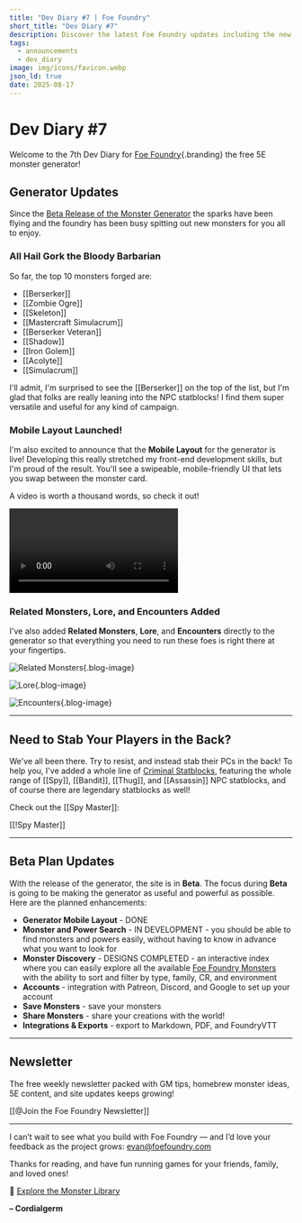 ```yaml
---
title: "Dev Diary #7 | Foe Foundry"
short_title: "Dev Diary #7"
description: Discover the latest Foe Foundry updates including the new mobile layout and the launch of Criminal statblocks. d
tags:
  - announcements
  - dev_diary
image: img/icons/favicon.webp
json_ld: true
date: 2025-08-17
---
```


# Dev Diary #7

Welcome to the 7th Dev Diary for [Foe Foundry](../index.md){.branding} the free 5E monster generator!  

## Generator Updates

Since the [Beta Release of the Monster Generator](./2025_08_03_beta_announcement.md) the sparks have been flying and the foundry has been busy spitting out new monsters for you all to enjoy.

### All Hail Gork the Bloody Barbarian

 So far, the top 10 monsters forged are:

- [[Berserker]]
- [[Zombie Ogre]]
- [[Skeleton]]
- [[Mastercraft Simulacrum]]
- [[Berserker Veteran]]
- [[Shadow]]
- [[Iron Golem]]
- [[Acolyte]]
- [[Simulacrum]]

I'll admit, I'm surprised to see the [[Berserker]] on the top of the list, but I'm glad that folks are really leaning into the NPC statblocks! I find them super versatile and useful for any kind of campaign. 

### Mobile Layout Launched!

I'm also excited to announce that the **Mobile Layout** for the generator is live! Developing this really stretched my front-end development skills, but I'm proud of the result. You'll see a swipeable, mobile-friendly UI that lets you swap between the monster card.

A video is worth a thousand words, so check it out!

<video controls playsinline loading="lazy" class="blog-image">
  <source src="/img/blogs/monster-generator-mobile-demo.mp4" type="video/mp4" />
  Your browser does not support the video tag.
</video>

### Related Monsters, Lore, and Encounters Added

I've also added **Related Monsters**, **Lore**, and **Encounters** directly to the generator so that everything you need to run these foes is right there at your fingertips.

![Related Monsters](../img/blogs/monster-generator-related-monsters.png){.blog-image}

![Lore](../img/blogs/monster-generator-lore.png){.blog-image}

![Encounters](../img/blogs/monster-generator-encounters.png){.blog-image}

---

## Need to Stab Your Players in the Back?

We've all been there. Try to resist, and instead stab their PCs in the back! To help you, I've added a whole line of [Criminal Statblocks](../families/criminals.md), featuring the whole range of [[Spy]], [[Bandit]], [[Thug]], and [[Assassin]] NPC statblocks, and of course there are legendary statblocks as well!

Check out the [[Spy Master]]:

[[!Spy Master]]

---

## Beta Plan Updates

With the release of the generator, the site is in **Beta**. The focus during **Beta** is going to be making the generator as useful and powerful as possible. Here are the planned enhancements:


- **Generator Mobile Layout** - DONE
- **Monster and Power Search** - IN DEVELOPMENT - you should be able to find monsters and powers easily, without having to know in advance what you want to look for
- **Monster Discovery** - DESIGNS COMPLETED - an interactive index where you can easily explore all the available [Foe Foundry Monsters](../monsters/index.md) with the ability to sort and filter by type, family, CR, and environment
- **Accounts** - integration with Patreon, Discord, and Google to set up your account
- **Save Monsters** - save your monsters
- **Share Monsters** - share your creations with the world!
- **Integrations & Exports** - export to Markdown, PDF, and FoundryVTT

---

## Newsletter

The free weekly newsletter packed with GM tips, homebrew monster ideas, 5E content, and site updates keeps growing!

[[@Join the Foe Foundry Newsletter]]

---

I can’t wait to see what you build with Foe Foundry — and I’d love your feedback as the project grows: evan@foefoundry.com

Thanks for reading, and have fun running games for your friends, family, and loved ones!

🧟 [Explore the Monster Library](../index.md)

**– Cordialgerm**